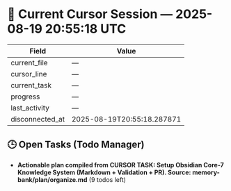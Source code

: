 # 📝 Current Cursor Session — 2025-08-19 20:55:18 UTC

| Field | Value |
|-------|-------|
| current_file | — |
| cursor_line | — |
| current_task | — |
| progress | — |
| last_activity | — |
| disconnected_at | 2025-08-19T20:55:18.287871 |

## 🕒 Open Tasks (Todo Manager)
- **Actionable plan compiled from CURSOR TASK: Setup Obsidian Core-7 Knowledge System (Markdown + Validation + PR). Source: memory-bank/plan/organize.md** (9 todos left)
